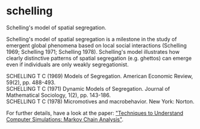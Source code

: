 # schelling
Schelling's model of spatial segregation. 

Schelling's model of spatial segregation is a milestone in the study of emergent global phenomena based on local social interactions (Schelling 1969; Schelling 1971; Schelling 1978). Schelling's model illustrates how clearly distinctive patterns of spatial segregation (e.g. ghettos) can emerge even if individuals are only weakly segregationist.

SCHELLING T C (1969) Models of Segregation. American Economic Review, 59(2), pp. 488-493.<br>
SCHELLING T C (1971) Dynamic Models of Segregation. Journal of Mathematical Sociology, 1(2), pp. 143-186.<br>
SCHELLING T C (1978) Micromotives and macrobehavior. New York: Norton.

For further details, have a look at the paper: <a target="_blank" href="http://jasss.soc.surrey.ac.uk/12/1/6.html">"Techniques to Understand Computer Simulations: Markov Chain Analysis"</a>.

